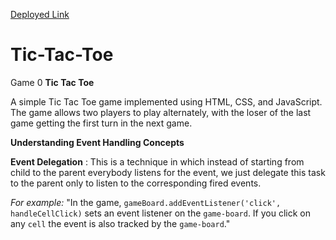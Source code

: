 [Deployed Link](https://tic-tac-toe-orpin-rho.vercel.app/)

# Tic-Tac-Toe
Game
0
**Tic Tac Toe**

A simple Tic Tac Toe game implemented using HTML, CSS, and JavaScript. The game allows two players to play 
alternately, with the loser of the last game getting the first turn in the next game.


**Understanding Event Handling Concepts**

**Event Delegation** : This is a technique in which instead of starting from child to the parent everybody listens 
for the event, we just delegate this task to the parent only to listen to the corresponding fired events.

*For example:*
        "In the game, `gameBoard.addEventListener('click', handleCellClick)` sets an event listener on the 
        `game-board`. If you click on any `cell` the event is also tracked by the `game-board`."